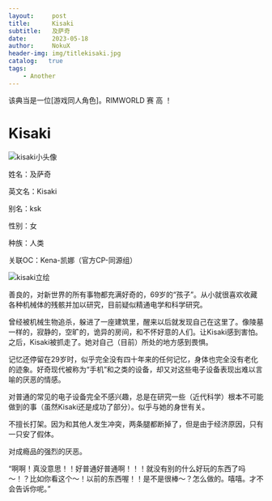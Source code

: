```yaml
---
layout:     post
title:      Kisaki
subtitle:   及萨奇
date:       2023-05-18
author:     NokuX
header-img: img/titlekisaki.jpg
catalog:   true
tags:
    - Another
---
```


该典当是一位[游戏同人角色]。RIMWORLD 赛 高 ！

# Kisaki

![kisaki小头像]({{site.baseurl}}/img-post/kisaki.jpg)

姓名：及萨奇

英文名：Kisaki

别名：ksk

性别：女

种族：人类

关联OC：Kena-凯娜（官方CP-同源组）

![kisaki立绘]({{site.baseurl}}/img-post/kisaki.png)

善良的，对新世界的所有事物都充满好奇的，69岁的“孩子”。从小就很喜欢收藏各种机械体的残骸并加以研究，目前疑似精通电学和科学研究。

曾经被机械生物追杀，躲进了一座建筑里，醒来以后就发现自己在这里了。像陵墓一样的，寂静的，空旷的，诡异的房间，和不怀好意的人们。让Kisaki感到害怕。之后，Kisaki被抓走了。她对自己（目前）所处的地方感到畏惧。

记忆还停留在29岁时，似乎完全没有四十年来的任何记忆，身体也完全没有老化的迹象。好奇现代被称为“手机”和之类的设备，却又对这些电子设备表现出难以言喻的厌恶的情感。

对普通的常见的电子设备完全不感兴趣，总是在研究一些（近代科学）根本不可能做到的事（虽然Kisaki还是成功了部分）。似乎与她的身世有关。

不擅长打架。因为和其他人发生冲突，两条腿都断掉了，但是由于经济原因，只有一只安了假体。

对成瘾品的强烈的厌恶。

“啊啊！真没意思！！好普通好普通啊！！！就没有别的什么好玩的东西了吗～！？比如你看这个～！以前的东西喔！！是不是很棒～？怎么做的。嘻嘻。才不会告诉你呢。”
